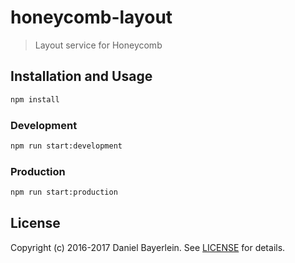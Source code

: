 # honeycomb-layout

> Layout service for Honeycomb

## Installation and Usage

```bash
npm install
```

### Development

```bash
npm run start:development
```

### Production

```bash
npm run start:production
```

## License

Copyright (c) 2016-2017 Daniel Bayerlein. See [LICENSE](../../LICENSE.md) for details.
